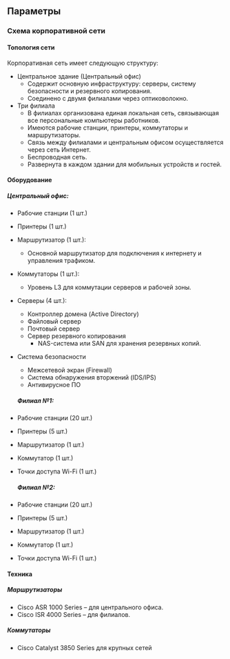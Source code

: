 ## Параметры

### Схема корпоративной сети

#### Топология сети
Корпоративная сеть имеет следующую структуру:
* Центральное здание (Центральный офис)
  * Содержит основную инфраструктуру: серверы, систему безопасности и резервного копирования.
  * Соединено с двумя филиалами через оптиковолокно.
* Три филиала
  * В филиалах организована единая локальная сеть, связывающая все персональные компьютеры работников.
  * Имеются рабочие станции, принтеры, коммутаторы и маршрутизаторы.
  * Связь между филиалами и центральным офисом осуществляется через сеть Интернет.
  * Беспроводная сеть.
  * Развернута в каждом здании для мобильных устройств и гостей.

#### Оборудование

##### Центральный офис:
* Рабочие станции (1 шт.)
* Принтеры (1 шт.)
* Маршрутизатор (1 шт.):
  * Основной маршрутизатор для подключения к интернету и управления трафиком.
* Коммутаторы (1 шт.):
  * Уровень L3 для коммутации серверов и рабочей зоны.
* Серверы (4 шт.):
    * Контроллер домена (Active Directory)
    * Файловый сервер
    * Почтовый сервер
    * Сервер резервного копирования
      * NAS-система или SAN для хранения резервных копий.
* Система безопасности
    * Межсетевой экран (Firewall)
    * Система обнаружения вторжений (IDS/IPS)
    * Антивирусное ПО
 
  ##### Филиал №1:
* Рабочие станции (20 шт.)
* Принтеры (5 шт.)
* Маршрутизатор (1 шт.)
* Коммутатор (1 шт.)
* Точки доступа Wi-Fi (1 шт.)

  ##### Филиал №2:
* Рабочие станции (20 шт.)
* Принтеры (5 шт.)
* Маршрутизатор (1 шт.)
* Коммутатор (1 шт.)
* Точки доступа Wi-Fi (1 шт.)

#### Техника 

##### Маршрутизаторы
* Cisco ASR 1000 Series – для центрального офиса.
* Cisco ISR 4000 Series – для филиалов.

##### Коммутаторы
* Cisco Catalyst 3850 Series для крупных сетей

